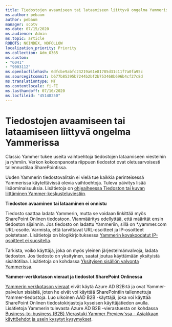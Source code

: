 ```yaml
---
title: Tiedostojen avaamiseen tai lataamiseen liittyvä ongelma Yammerissa
ms.author: pebaum
author: pebaum
manager: scotv
ms.date: 07/15/2020
ms.audience: Admin
ms.topic: article
ROBOTS: NOINDEX, NOFOLLOW
localization_priority: Priority
ms.collection: Adm_O365
ms.custom:
- "6041"
- "9003112"
ms.openlocfilehash: 6dfcbe9abfc23219a61e81785d31c11f7a0fa95c
ms.sourcegitcommit: b677b85395b7244b2bf2b753468b696b4cf27c8d
ms.translationtype: MT
ms.contentlocale: fi-FI
ms.lasthandoff: 07/16/2020
ms.locfileid: "45148250"
---
```

# <a name="issue-opening-or-downloading-files-in-yammer"></a>Tiedostojen avaamiseen tai lataamiseen liittyvä ongelma Yammerissa

Classic Yammer tukee useita vaihtoehtoja tiedostojen lataamiseen viesteihin ja ryhmiin. Verkon kokoonpanosta riippuen tiedostot ovat oletusarvoisesti tallennustilaa SharePointissa.

Uuden Yammerin tiedostovalitsin ei vielä tue kaikkia perinteisessä Yammerissa käytettävissä olevia vaihtoehtoja. Tuleva päivitys lisää lisäominaisuuksia. Lisätietoja on [ohjeaiheessa Tiedoston tai kuvan liittäminen Yammer-keskusteluviestiin](https://support.microsoft.com/office/attach-a-file-or-image-to-a-yammer-conversation-post-8d2d17f7-8f37-4535-961e-518d751be7e8).

**Tiedoston avaaminen tai lataaminen ei onnistu**  

Tiedosto saattaa ladata Yammerin, mutta se voidaan linkittää myös SharePoint Onlinen tiedostoon. Vianmääritys edellyttää, että määrität ensin tiedoston sijainnin. Jos tiedosto on ladattu Yammeriin, sillä on *.yammer.com URL-osoite. Varmista, että tarvittavat URL-osoitteet ja IP-osoitteet poistetaan. Lisätietoja on blogikirjoituksessa [Yammerin kovakoodatut IP-osoitteet ei suositella](https://techcommunity.microsoft.com/t5/yammer-blog/using-hard-coded-ip-addresses-for-yammer-is-not-recommended/ba-p/276592).

Tarkista, voiko käyttäjä, joka on myös yleinen järjestelmänvalvoja, ladata tiedoston. Jos tiedosto on yksityinen, saatat joutua käyttämään yksityistä sisältötilaa. Lisätietoja on kohdassa [Yksityisen sisällön valvonta Yammerissa](https://docs.microsoft.com/yammer/manage-security-and-compliance/monitor-private-content).  

**Yammer-verkkotason vieraat ja tiedostot SharePoint Onlinessa**  

[Yammerin verkkotason vieraat](https://docs.microsoft.com/yammer/manage-yammer-users/add-block-or-remove-users#invite-guests) eivät käytä Azure AD B2B:tä ja ovat Yammer-palvelun sisäisiä, joten he eivät voi käyttää SharePointiin tallennettuja Yammer-tiedostoja. Luo ulkoinen AAD B2B -käyttäjä, joka voi käyttää SharePoint Onlinen tiedostokirjastoja kyseisen käyttäjätiedon avulla. Lisätietoja Yammerin tulevasta Azure AD B2B -vierastuesta on kohdassa [Business-to-business (B2B) Vierastuki Yammer Preview'ssa - Asiakkaan käyttöehdot ja usein kysytyt kysymykset](https://docs.microsoft.com/yammer/get-started-with-yammer/azure-ad-b2b-guests-yammer).